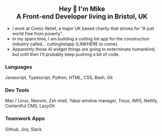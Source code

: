 <h2 align="center">Hey 👋 I'm Mike <br>A Front-end Developer living in Bristol, UK</h2>


- I work at Comic Relief, a major UK based charity that strives for "A just world free from poverty".
- In my spare time, I am building a cutting list app for the construction industry called... cuttinglistapp {LINKHERE to come}.
- Apparently those AI widget things are going to exterminate humankind, but until then I'll probably keep pushing a bit of code.

### Languages
Javascript, Typescript, Python, HTML, CSS, Bash, Git

### Dev Tools
Mac / Linux, Neovim, Zsh shell, Yabai window manager, Tmux, AWS, Netlify, Contentful CMS, LazyGit

### Teamwork Apps
Github, Jira, Slack

